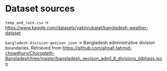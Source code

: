 # Dataset sources
`temp_and_rain.csv` -> https://www.kaggle.com/datasets/yakinrubaiat/bangladesh-weather-dataset

`bangladesh-division-geojson.json` -> Bangladesh administrative division boundaries. Retrieved from https://github.com/ahnaf-tahmid-chowdhury/Choropleth-Bangladesh/tree/master/bangladesh_geojson_adm1_8_divisions_bibhags.json